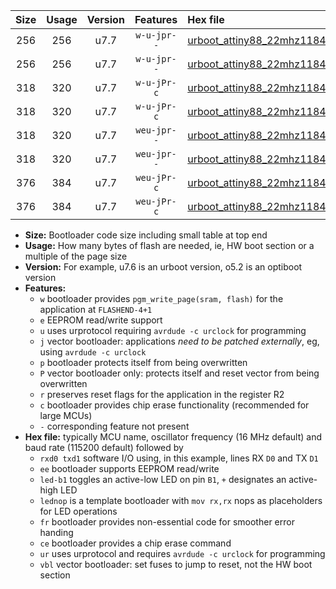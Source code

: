 |Size|Usage|Version|Features|Hex file|
|:-:|:-:|:-:|:-:|:--|
|256|256|u7.7|`w-u-jpr--`|[urboot_attiny88_22mhz1184_230400bps_rxd7_txd6_led+b0_ur_vbl.hex](https://raw.githubusercontent.com/stefanrueger/urboot.hex/main/mcus/attiny88/fcpu_22mhz1184/230400_bps/urboot_attiny88_22mhz1184_230400bps_rxd7_txd6_led+b0_ur_vbl.hex)|
|256|256|u7.7|`w-u-jpr--`|[urboot_attiny88_22mhz1184_230400bps_rxd7_txd6_lednop_ur_vbl.hex](https://raw.githubusercontent.com/stefanrueger/urboot.hex/main/mcus/attiny88/fcpu_22mhz1184/230400_bps/urboot_attiny88_22mhz1184_230400bps_rxd7_txd6_lednop_ur_vbl.hex)|
|318|320|u7.7|`w-u-jPr-c`|[urboot_attiny88_22mhz1184_230400bps_rxd7_txd6_led+b0_fr_ce_ur_vbl.hex](https://raw.githubusercontent.com/stefanrueger/urboot.hex/main/mcus/attiny88/fcpu_22mhz1184/230400_bps/urboot_attiny88_22mhz1184_230400bps_rxd7_txd6_led+b0_fr_ce_ur_vbl.hex)|
|318|320|u7.7|`w-u-jPr-c`|[urboot_attiny88_22mhz1184_230400bps_rxd7_txd6_lednop_fr_ce_ur_vbl.hex](https://raw.githubusercontent.com/stefanrueger/urboot.hex/main/mcus/attiny88/fcpu_22mhz1184/230400_bps/urboot_attiny88_22mhz1184_230400bps_rxd7_txd6_lednop_fr_ce_ur_vbl.hex)|
|318|320|u7.7|`weu-jpr--`|[urboot_attiny88_22mhz1184_230400bps_rxd7_txd6_ee_led+b0_ur_vbl.hex](https://raw.githubusercontent.com/stefanrueger/urboot.hex/main/mcus/attiny88/fcpu_22mhz1184/230400_bps/urboot_attiny88_22mhz1184_230400bps_rxd7_txd6_ee_led+b0_ur_vbl.hex)|
|318|320|u7.7|`weu-jpr--`|[urboot_attiny88_22mhz1184_230400bps_rxd7_txd6_ee_lednop_ur_vbl.hex](https://raw.githubusercontent.com/stefanrueger/urboot.hex/main/mcus/attiny88/fcpu_22mhz1184/230400_bps/urboot_attiny88_22mhz1184_230400bps_rxd7_txd6_ee_lednop_ur_vbl.hex)|
|376|384|u7.7|`weu-jPr-c`|[urboot_attiny88_22mhz1184_230400bps_rxd7_txd6_ee_led+b0_fr_ce_ur_vbl.hex](https://raw.githubusercontent.com/stefanrueger/urboot.hex/main/mcus/attiny88/fcpu_22mhz1184/230400_bps/urboot_attiny88_22mhz1184_230400bps_rxd7_txd6_ee_led+b0_fr_ce_ur_vbl.hex)|
|376|384|u7.7|`weu-jPr-c`|[urboot_attiny88_22mhz1184_230400bps_rxd7_txd6_ee_lednop_fr_ce_ur_vbl.hex](https://raw.githubusercontent.com/stefanrueger/urboot.hex/main/mcus/attiny88/fcpu_22mhz1184/230400_bps/urboot_attiny88_22mhz1184_230400bps_rxd7_txd6_ee_lednop_fr_ce_ur_vbl.hex)|

- **Size:** Bootloader code size including small table at top end
- **Usage:** How many bytes of flash are needed, ie, HW boot section or a multiple of the page size
- **Version:** For example, u7.6 is an urboot version, o5.2 is an optiboot version
- **Features:**
  + `w` bootloader provides `pgm_write_page(sram, flash)` for the application at `FLASHEND-4+1`
  + `e` EEPROM read/write support
  + `u` uses urprotocol requiring `avrdude -c urclock` for programming
  + `j` vector bootloader: applications *need to be patched externally*, eg, using `avrdude -c urclock`
  + `p` bootloader protects itself from being overwritten
  + `P` vector bootloader only: protects itself and reset vector from being overwritten
  + `r` preserves reset flags for the application in the register R2
  + `c` bootloader provides chip erase functionality (recommended for large MCUs)
  + `-` corresponding feature not present
- **Hex file:** typically MCU name, oscillator frequency (16 MHz default) and baud rate (115200 default) followed by
  + `rxd0 txd1` software I/O using, in this example, lines RX `D0` and TX `D1`
  + `ee` bootloader supports EEPROM read/write
  + `led-b1` toggles an active-low LED on pin `B1`, `+` designates an active-high LED
  + `lednop` is a template bootloader with `mov rx,rx` nops as placeholders for LED operations
  + `fr` bootloader provides non-essential code for smoother error handing
  + `ce` bootloader provides a chip erase command
  + `ur` uses urprotocol and requires `avrdude -c urclock` for programming
  + `vbl` vector bootloader: set fuses to jump to reset, not the HW boot section

